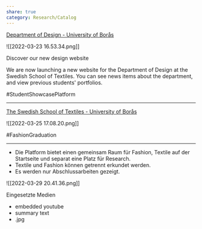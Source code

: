 ```yaml
---
share: true
category: Research/Catalog
---
```


[Department of Design - University of Borås](https://www.hb.se/en/department-of-design/)

![[2022-03-23 16.53.34.png]]

Discover our new design website

We are now launching a new website for the Department of Design at the Swedish School of Textiles. You can see news items about the department, and view previous students' portfolios.

#StudentShowcasePlatform 

---

[The Swedish School of Textiles - University of Borås](https://www.hb.se/en/the-swedish-school-of-textiles/)

![[2022-03-25 17.08.20.png]]

#FashionGraduation

---

- Die Platform bietet einen gemeinsam Raum für Fashion, Textile auf der Startseite und separat eine Platz für Research.
- Textile und Fashion können getrennt erkundet werden.
- Es werden nur Abschlussarbeiten gezeigt.

![[2022-03-29 20.41.36.png]]

Eingesetzte Medien
- embedded youtube
- summary text
- .jpg